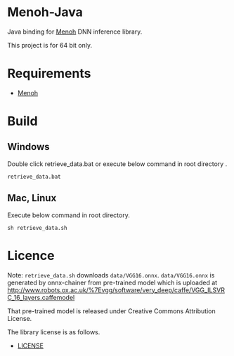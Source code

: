 # Menoh-Java

Java binding for [Menoh](https://github.com/pfnet-research/menoh/) DNN inference library.

This project is for 64 bit only.

# Requirements

- [Menoh](https://github.com/pfnet-research/menoh/)

# Build

## Windows

Double click retrieve_data.bat or execute below command in root directory .

```
retrieve_data.bat
```

## Mac, Linux

Execute below command in root directory.

```
sh retrieve_data.sh
```

# Licence

Note: `retrieve_data.sh` downloads `data/VGG16.onnx`. `data/VGG16.onnx` is generated by onnx-chainer from pre-trained model which is uploaded
at http://www.robots.ox.ac.uk/%7Evgg/software/very_deep/caffe/VGG_ILSVRC_16_layers.caffemodel

That pre-trained model is released under Creative Commons Attribution License.

The library license is as follows.

- [LICENSE](LICENSE)
